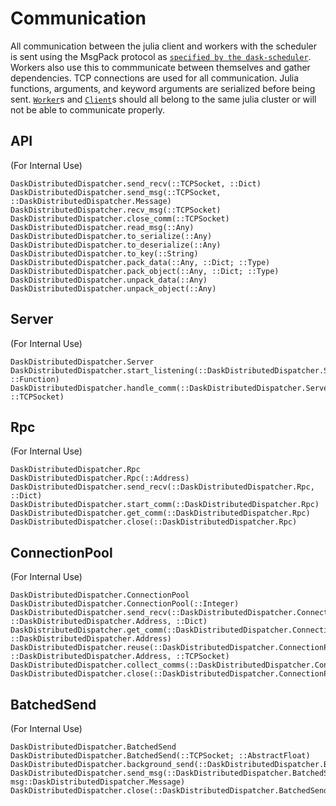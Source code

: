 # Communication

All communication between the julia client and workers with the scheduler is sent using the MsgPack protocol as [`specified by the dask-scheduler`](https://distributed.readthedocs.io/en/latest/protocol.html). Workers also use this to commmunicate between themselves and gather dependencies. TCP connections are used for all communication. Julia functions, arguments, and keyword arguments are serialized before being sent. [`Worker`](@ref)s and [`Client`](@ref)s should all belong to the same julia cluster or will not be able to communicate properly.

## API 
(For Internal Use)

```@docs
DaskDistributedDispatcher.send_recv(::TCPSocket, ::Dict)
DaskDistributedDispatcher.send_msg(::TCPSocket, ::DaskDistributedDispatcher.Message)
DaskDistributedDispatcher.recv_msg(::TCPSocket)
DaskDistributedDispatcher.close_comm(::TCPSocket)
DaskDistributedDispatcher.read_msg(::Any)
DaskDistributedDispatcher.to_serialize(::Any)
DaskDistributedDispatcher.to_deserialize(::Any)
DaskDistributedDispatcher.to_key(::String)
DaskDistributedDispatcher.pack_data(::Any, ::Dict; ::Type)
DaskDistributedDispatcher.pack_object(::Any, ::Dict; ::Type)
DaskDistributedDispatcher.unpack_data(::Any)
DaskDistributedDispatcher.unpack_object(::Any)
```

## Server
(For Internal Use)

```@docs
DaskDistributedDispatcher.Server
DaskDistributedDispatcher.start_listening(::DaskDistributedDispatcher.Server; ::Function)
DaskDistributedDispatcher.handle_comm(::DaskDistributedDispatcher.Server, ::TCPSocket)
```

## Rpc
(For Internal Use)

```@docs
DaskDistributedDispatcher.Rpc
DaskDistributedDispatcher.Rpc(::Address)
DaskDistributedDispatcher.send_recv(::DaskDistributedDispatcher.Rpc, ::Dict)
DaskDistributedDispatcher.start_comm(::DaskDistributedDispatcher.Rpc)
DaskDistributedDispatcher.get_comm(::DaskDistributedDispatcher.Rpc)
DaskDistributedDispatcher.close(::DaskDistributedDispatcher.Rpc)
```

## ConnectionPool 
(For Internal Use)

```@docs
DaskDistributedDispatcher.ConnectionPool
DaskDistributedDispatcher.ConnectionPool(::Integer)
DaskDistributedDispatcher.send_recv(::DaskDistributedDispatcher.ConnectionPool, ::DaskDistributedDispatcher.Address, ::Dict)
DaskDistributedDispatcher.get_comm(::DaskDistributedDispatcher.ConnectionPool, ::DaskDistributedDispatcher.Address)
DaskDistributedDispatcher.reuse(::DaskDistributedDispatcher.ConnectionPool, ::DaskDistributedDispatcher.Address, ::TCPSocket)
DaskDistributedDispatcher.collect_comms(::DaskDistributedDispatcher.ConnectionPool)
DaskDistributedDispatcher.close(::DaskDistributedDispatcher.ConnectionPool)
```

## BatchedSend 
(For Internal Use)

```@docs
DaskDistributedDispatcher.BatchedSend
DaskDistributedDispatcher.BatchedSend(::TCPSocket; ::AbstractFloat)
DaskDistributedDispatcher.background_send(::DaskDistributedDispatcher.BatchedSend)
DaskDistributedDispatcher.send_msg(::DaskDistributedDispatcher.BatchedSend, msg::DaskDistributedDispatcher.Message)
DaskDistributedDispatcher.close(::DaskDistributedDispatcher.BatchedSend)
```

